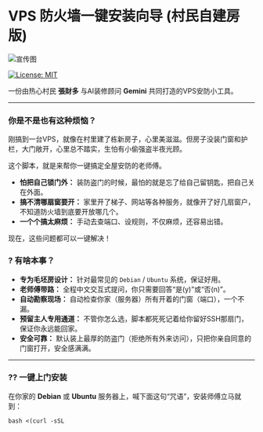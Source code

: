 # VPS 防火墙一键安装向导 (村民自建房版)

![宣传图]([https://raw.githubusercontent.com/zhangcaiduo/Fanghuoqiang/main/%E4%B8%80%E9%94%AE%E5%AE%89%E8%A3%85%20UFW%20%E6%8A%A4%E6%A0%8F%E5%8F%8A%E9%98%B2%E7%9B%97%E7%BD%91.jpg](https://github.com/zhangcaiduo/Fanghuoqiang/blob/main/%E4%B8%80%E9%94%AE%E5%AE%89%E8%A3%85%20UFW%20%E6%8A%A4%E6%A0%8F%E5%8F%8A%E9%98%B2%E7%9B%97%E7%BD%91.png?raw=true))

[![License: MIT](https://img.shields.io/badge/License-MIT-yellow.svg)](https://opensource.org/licenses/MIT)

一份由热心村民 **張財多** 与AI装修顾问 **Gemini** 共同打造的VPS安防小工具。

---

### 你是不是也有这种烦恼？

刚搞到一台VPS，就像在村里建了栋新房子，心里美滋滋。但房子没装门窗和护栏，大门敞开，心里总不踏实，生怕有小偷强盗半夜光顾。

这个脚本，就是来帮你一键搞定全屋安防的老师傅。

- **怕把自己锁门外：** 装防盗门的时候，最怕的就是忘了给自己留钥匙，把自己关在外面。
- **搞不清哪扇窗要开：** 家里开了梯子、网站等各种服务，就像开了好几扇窗户，不知道防火墙到底要开放哪几个。
- **一个个搞太麻烦：** 手动去查端口、设规则，不仅麻烦，还容易出错。

现在，这些问题都可以一键解决！

### ? 有啥本事？

- **专为毛坯房设计：** 针对最常见的 `Debian` / `Ubuntu` 系统，保证好用。
- **老师傅带路：** 全程中文交互式提问，你只需要回答“是(y)”或“否(n)”。
- **自动勘察现场：** 自动检查你家（服务器）所有开着的门窗（端口），一个不漏。
- **预留主人专用通道：** 不管你怎么选，脚本都死死记着给你留好SSH那扇门，保证你永远能回家。
- **安全可靠：** 默认装上最厚的防盗门（拒绝所有外来访问），只把你亲自同意的门窗打开，安全感满满。

---

### ?? 一键上门安装

在你家的 **Debian** 或 **Ubuntu** 服务器上，喊下面这句“咒语”，安装师傅立马就到：

```shell
bash <(curl -sSL
